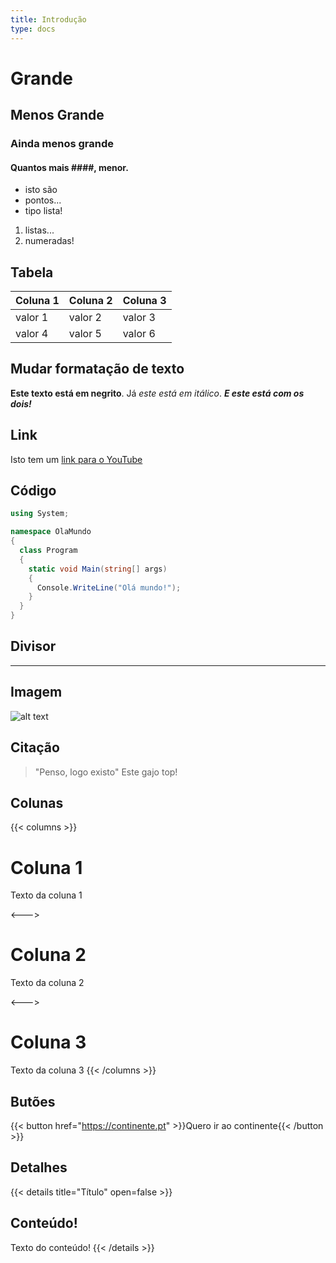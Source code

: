 ```yaml
---
title: Introdução
type: docs
---
```


# Grande
## Menos Grande
### Ainda menos grande
#### Quantos mais ####, menor.

- isto são
- pontos...
- tipo lista!

1. listas...
2. numeradas!

## Tabela
| Coluna 1 | Coluna 2 | Coluna 3 |
| -------- | -------- | -------- |
| valor 1 | valor 2 | valor 3 |
| valor 4 | valor 5 | valor 6 |

## Mudar formatação de texto
**Este texto está em negrito**. Já *este está em itálico*.
***E este está com os dois!***

## Link
Isto tem um [link para o YouTube](https://youtube.com)

## Código

```c#
using System;

namespace OlaMundo
{
  class Program
  {
    static void Main(string[] args)
    {
      Console.WriteLine("Olá mundo!");    
    }
  }
}
```

## Divisor

---

## Imagem

![alt text](https://www.markdownguide.org/assets/images/tux.png)

## Citação
> "Penso, logo existo"
>  Este gajo top!

## Colunas
{{< columns >}}
# Coluna 1
Texto da coluna 1

<--->

# Coluna 2
Texto da coluna 2

<--->

# Coluna 3
Texto da coluna 3
{{< /columns >}}

## Butões

{{< button href="https://continente.pt" >}}Quero ir ao continente{{< /button >}}

## Detalhes

{{< details title="Título" open=false >}}
## Conteúdo!
Texto do conteúdo!
{{< /details >}}